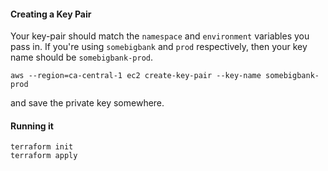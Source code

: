 


#### Creating a Key Pair

Your key-pair should match the `namespace` and `environment` variables you pass in.
If you're using `somebigbank` and `prod` respectively, then your key name should be
`somebigbank-prod`.

```
aws --region=ca-central-1 ec2 create-key-pair --key-name somebigbank-prod
```

and save the private key somewhere.


#### Running it

```
terraform init
terraform apply
```


